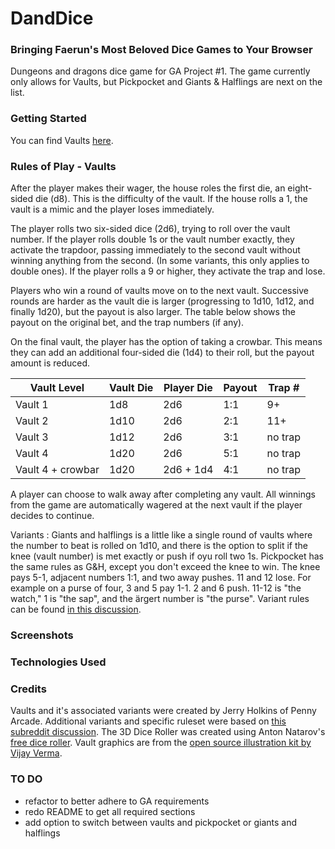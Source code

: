# DandDice
### Bringing Faerun's Most Beloved Dice Games to Your Browser
Dungeons and dragons dice game for GA Project #1. The game currently only allows for Vaults, but Pickpocket and Giants & Halflings are next on the list.

### Getting Started
You can find Vaults [here](). 

### Rules of Play - Vaults
After the player makes their wager, the house roles the first die, an eight-sided die (d8). This is the difficulty of the vault. If the house rolls a 1, the vault is a mimic and the player loses immediately.

The player rolls two six-sided dice (2d6), trying to roll over the vault number. If the player rolls double 1s or the vault number exactly, they activate the trapdoor, passing immediately to the second vault without winning anything from the second. (In some variants, this only applies to double ones). If the player rolls a 9 or higher, they activate the trap and lose.

Players who win a round of vaults move on to the next vault. Successive rounds are harder as the vault die is larger (progressing to 1d10, 1d12, and finally 1d20), but the payout is also larger. The table below shows the payout on the original bet, and the trap numbers (if any).

On the final vault, the player has the option of taking a crowbar. This means they can add an additional four-sided die (1d4) to their roll, but the payout amount is reduced.

Vault Level | Vault Die | Player Die | Payout | Trap #
------------|-----------|------------|--------|--------
Vault 1   |    1d8    |    2d6     |   1:1  |   9+
Vault 2   |    1d10   |    2d6     |   2:1  |   11+
Vault 3   |    1d12   |    2d6     |   3:1  |   no trap 
Vault 4   |    1d20   |    2d6     |   5:1  |   no trap 
Vault 4 + crowbar  |    1d20   | 2d6 + 1d4  |   4:1  |   no trap

A player can choose to walk away after completing any vault. All winnings from the game are automatically wagered at the next vault if the player decides to continue.

Variants : Giants and halflings is a little like a single round of vaults where the number to beat is rolled on 1d10, and there is the option to split if the knee (vault number) is met exactly or push if oyu roll two 1s. Pickpocket has the same rules as G&H, except you don't exceed the knee to win. The knee pays 5-1, adjacent numbers 1:1, and two away pushes. 11 and 12 lose. For example on a purse of four, 3 and 5 pay 1-1. 2 and 6 push. 11-12 is "the watch," 1 is "the sap", and the ärgert number is "the purse". Variant rules can be found [in this discussion](https://www.reddit.com/r/TheCTeam/comments/6lkeij/giants_and_halflings/).

### Screenshots

### Technologies Used

### Credits
Vaults and it's associated variants were created by Jerry Holkins of Penny Arcade. Additional variants and specific ruleset were based on [this subreddit discussion](https://www.reddit.com/r/TheCTeam/comments/7ia630/giants_and_halflings_pickpocket_and_vaults/).
The 3D Dice Roller was created using Anton Natarov's [free dice roller](http://www.teall.info/2014/01/online-3d-dice-roller.html).
Vault graphics are from the [open source illustration kit by Vijay Verma](https://illlustrations.co/).


### TO DO
* refactor to better adhere to GA requirements
* redo README to get all required sections
* add option to switch between vaults and pickpocket or giants and halflings
